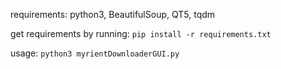 requirements: python3, BeautifulSoup, QT5, tqdm

get requirements by running: `pip install -r requirements.txt`

usage: `python3 myrientDownloaderGUI.py`
